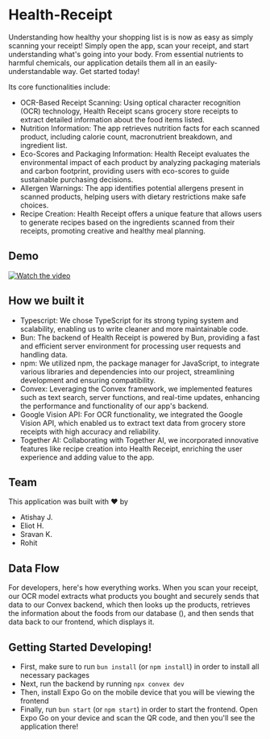 # Health-Receipt

Understanding how healthy your shopping list is is now as easy as simply scanning your receipt! Simply open the app, scan your receipt, and start understanding what's going into your body. From essential nutrients to harmful chemicals, our application details them all in an easily-understandable way. Get started today!

Its core functionalities include:

- OCR-Based Receipt Scanning: Using optical character recognition (OCR) technology, Health Receipt scans grocery store receipts to extract detailed information about the food items listed.
- Nutrition Information: The app retrieves nutrition facts for each scanned product, including calorie count, macronutrient breakdown, and ingredient list.
- Eco-Scores and Packaging Information: Health Receipt evaluates the environmental impact of each product by analyzing packaging materials and carbon footprint, providing users with eco-scores to guide sustainable purchasing decisions.
- Allergen Warnings: The app identifies potential allergens present in scanned products, helping users with dietary restrictions make safe choices.
- Recipe Creation: Health Receipt offers a unique feature that allows users to generate recipes based on the ingredients scanned from their receipts, promoting creative and healthy meal planning.

## Demo

[![Watch the video](https://img.youtube.com/vi/gEBNzcm0g6Y/0.jpg)](https://www.youtube.com/watch?v=gEBNzcm0g6Y)

## How we built it

- Typescript: We chose TypeScript for its strong typing system and scalability, enabling us to write cleaner and more maintainable code.
- Bun: The backend of Health Receipt is powered by Bun, providing a fast and efficient server environment for processing user requests and handling data.
- npm: We utilized npm, the package manager for JavaScript, to integrate various libraries and dependencies into our project, streamlining development and ensuring compatibility.
- Convex: Leveraging the Convex framework, we implemented features such as text search, server functions, and real-time updates, enhancing the performance and functionality of our app's backend.
- Google Vision API: For OCR functionality, we integrated the Google Vision API, which enabled us to extract text data from grocery store receipts with high accuracy and reliability.
- Together AI: Collaborating with Together AI, we incorporated innovative features like recipe creation into Health Receipt, enriching the user experience and adding value to the app.

## Team

This application was built with ❤️ by

- Atishay J.
- Eliot H.
- Sravan K.
- Rohit

## Data Flow

For developers, here's how everything works. When you scan your receipt, our OCR model extracts what products you bought and securely sends that data to our Convex backend, which then looks up the products, retrieves the information
about the foods from our database (), and then sends that data back to our frontend, which displays it.

## Getting Started Developing!

- First, make sure to run `bun install` (or `npm install`) in order to install all necessary packages
- Next, run the backend by running `npx convex dev`
- Then, install Expo Go on the mobile device that you will be viewing the frontend
- Finally, run `bun start` (or `npm start`) in order to start the frontend. Open Expo Go on your device and scan the QR code,
  and then you'll see the application there!
